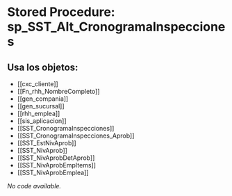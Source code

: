 # Stored Procedure: sp_SST_Alt_CronogramaInspecciones

## Usa los objetos:
- [[cxc_cliente]]
- [[Fn_rhh_NombreCompleto]]
- [[gen_compania]]
- [[gen_sucursal]]
- [[rhh_emplea]]
- [[sis_aplicacion]]
- [[SST_CronogramaInspecciones]]
- [[SST_CronogramaInspecciones_Aprob]]
- [[SST_EstNivAprob]]
- [[SST_NivAprob]]
- [[SST_NivAprobDetAprob]]
- [[SST_NivAprobEmpItems]]
- [[SST_NivAprobEmplea]]

*No code available.*
